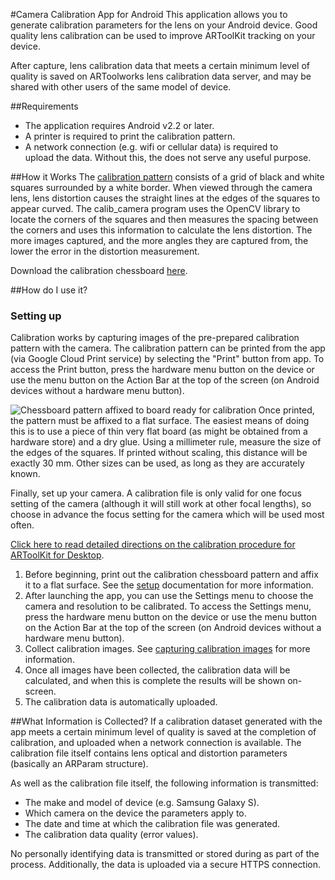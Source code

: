#Camera Calibration App for Android
This application allows you to generate calibration parameters for the
lens on your Android device. Good quality lens calibration can be used
to improve ARToolKit tracking on your device.

After capture, lens calibration data that meets a certain minimum level
of quality is saved on ARToolworks lens calibration data server, and may
be shared with other users of the same model of device.

##Requirements
-   The application requires Android v2.2 or later.
-   A printer is required to print the calibration pattern.
-   A network connection (e.g. wifi or cellular data) is required to   
    upload the data. Without this, the does not serve any useful purpose.

##How it Works
The [calibration pattern][chessboard] consists of a grid of black and
white squares surrounded by a white border. When viewed through the
camera lens, lens distortion causes the straight lines at the edges of
the squares to appear curved. The calib_camera program uses the OpenCV
library to locate the corners of the squares and then measures the
spacing between the corners and uses this information to calculate the
lens distortion. The more images captured, and the more angles they are
captured from, the lower the error in the distortion measurement.

Download the calibration chessboard [here][chessboard].

##How do I use it?

### Setting up
Calibration works by capturing images of the pre-prepared calibration
pattern with the camera. The calibration pattern can be printed from the
app (via Google Cloud Print service) by selecting the "Print" button
from app. To access the Print button, press the hardware menu button on
the device or use the menu button on the Action Bar at the top of the
screen (on Android devices without a hardware menu button).

![Chessboard pattern affixed to board ready for calibration][chessboard_screen]
Once printed, the pattern must be affixed to a flat surface. The easiest
means of doing this is to use a piece of thin very flat board (as might
be obtained from a hardware store) and a dry glue. Using a millimeter
rule, measure the size of the edges of the squares. If printed without
scaling, this distance will be exactly 30 mm. Other sizes can be used,
as long as they are accurately known.

Finally, set up your camera. A calibration file is only valid for one
focus setting of the camera (although it will still work at other focal
lengths), so choose in advance the focus setting for the camera which
will be used most often.

[Click here to read detailed directions on the calibration procedure for
ARToolKit for Desktop](/Calibrating_your_camera "wikilink").

1.   Before beginning, print out the calibration chessboard pattern and
     affix it to a flat surface. See the [setup][setup] documentation for
	 more information.
2.   After launching the app, you can use the Settings menu to choose the
     camera and resolution to be calibrated. To access the Settings menu,
	 press the hardware menu button on the device or use the menu button
	 on the Action Bar at the top of the screen (on Android devices without
	 a hardware menu button).
3.   Collect calibration images. See [capturing calibration images][capturing]
     for more information.
4.   Once all images have been collected, the calibration data will be
     calculated, and when this is complete the results will be shown
	 on-screen.
5.   The calibration data is automatically uploaded.

##What Information is Collected?
If a calibration dataset generated with the app meets a certain minimum
level of quality is saved at the completion of calibration, and uploaded
when a network connection is available. The calibration file itself
contains lens optical and distortion parameters (basically an ARParam
structure).

As well as the calibration file itself, the following information is
transmitted:

-   The make and model of device (e.g. Samsung Galaxy S).
-   Which camera on the device the parameters apply to.
-   The date and time at which the calibration file was generated.
-   The calibration data quality (error values).

No personally identifying data is transmitted or stored during as part
of the process. Additionally, the data is uploaded via a secure HTTPS
connection.

[chessboard]:/File:Calibration_chessboard.pdf "wikilink"
[setup]:/Calibrating_your_camera#Setting_up "wikilink"
[capturing]:/Calibrating_your_camera#Capturing_calibration_images "wikilink"
[chessboard_screen]:/File:Chessboard_ready_for_calibration.JPG "wikilink"